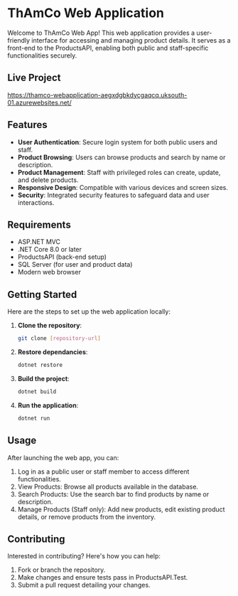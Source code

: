 # ThAmCo Web Application

Welcome to ThAmCo Web App! This web application provides a user-friendly interface for accessing and managing product details. It serves as a front-end to the ProductsAPI, enabling both public and 
staff-specific functionalities securely.

## Live Project
https://thamco-webapplication-aegxdgbkdycgaqcq.uksouth-01.azurewebsites.net/

## Features

- **User Authentication**: Secure login system for both public users and staff.
- **Product Browsing**: Users can browse products and search by name or description.
- **Product Management**: Staff with privileged roles can create, update, and delete products.
- **Responsive Design**: Compatible with various devices and screen sizes.
- **Security**: Integrated security features to safeguard data and user interactions.

## Requirements

- ASP.NET MVC
- .NET Core 8.0 or later
- ProductsAPI (back-end setup)
- SQL Server (for user and product data)
- Modern web browser

## Getting Started

Here are the steps to set up the web application locally:

1. **Clone the repository**:
   ```bash
   git clone [repository-url]
2. **Restore dependancies**:
   ```bash
   dotnet restore
3. **Build the project**:
   ```bash
   dotnet build
4. **Run the application**:
   ```bash
   dotnet run

## Usage
After launching the web app, you can:

1. Log in as a public user or staff member to access different functionalities.
2. View Products: Browse all products available in the database.
3. Search Products: Use the search bar to find products by name or description.
4. Manage Products (Staff only): Add new products, edit existing product details, or remove products from the inventory.

## Contributing
Interested in contributing? Here's how you can help:

1. Fork or branch the repository.
2. Make changes and ensure tests pass in ProductsAPI.Test.
3. Submit a pull request detailing your changes.
